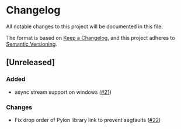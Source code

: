 # Changelog
All notable changes to this project will be documented in this file.

The format is based on [Keep a Changelog](https://keepachangelog.com/en/1.0.0/),
and this project adheres to [Semantic Versioning](https://semver.org/spec/v2.0.0.html).

## [Unreleased]

### Added

- async stream support on windows ([#21](https://github.com/strawlab/pylon-cxx/issues/21))

### Changes

- Fix drop order of Pylon library link to prevent segfaults ([#22](https://github.com/strawlab/pylon-cxx/issues/22))
